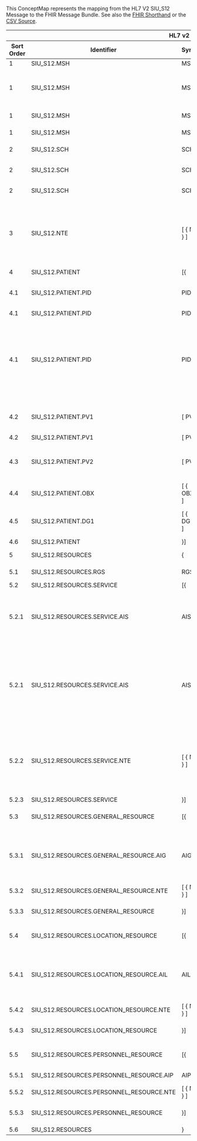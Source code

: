 
This ConceptMap represents the mapping from the HL7 V2 SIU_S12 Message to the FHIR Message Bundle. See also the <a href='https://github.com/HL7/v2-to-fhir/blob/master/tank/Message SIU_S12 to Bundle.fsh'>FHIR Shorthand</a> or the <a href='https://github.com/HL7/v2-to-fhir/blob/master/mappings/messages/HL7 Message - FHIR R4_ SIU-S12 - Sheet1.csv'>CSV Source</a>.
<table class='grid'><thead>
<tr><th colspan='6'>HL7 v2</th><th colspan='3'>Condition (IF True, args)</th><th colspan='3'>HL7 FHIR</th><th rowspan='2' title='Comments about the mapping'>Comments</th></tr>
<tr><th title='Rows are listed in sequence of how they appear in the v2 standard. The first column, Sort Order, provides a sort order that can re-create the original v2 standard sequence in case one opts to re-sort/filter the rows.'>Sort Order</th><th title='Contains an xml/json like path using the HL7 v2 XML approach of [MessageStructure].[GroupName or CHOICE].[SegmentName] where there may be multiple Group Names in play.'>Identifier</th><th title='Contains the first column of the Message Structure Table in the base standard.'>Syntax</th><th title='The formal name of the segment or group.'>Name</th><th title='The min cardinality expressed numerically.'>Cardinality - Min</th><td style='border-right: 2px' title='The max cardinality expressed numerically.'>Cardinality - Max</td><th title='Condition in an easy to read syntax (Computable ANTLR)'>Computable ANTLR</th><th title='Condition in FHIRPath Notation'>Computable FHIRPath</th><td style='border-right: 2px' title='Condition expressed in narrative form'>Narrative</td><th title='The FHIR resource that is the main resource that the v2 segment will map to.'>Primary Target</th><th title='The URL to the Segment Map that is to be used for the segment in this message structure in this location.'>Segment Map</th><th title='Defines for the Primary Target resource which resource.id it needs to reference.'>References</th></thead>
<tbody>
<tr><td>1</td><td>SIU_S12.MSH</td><td>MSH</td><td>Message Header</td><td>1</td><td style='border-right: 2px'>1</td><td style='border-right: 2px'></td><td style='border-right: 2px'></td><td style='border-right: 2px'></td><td><a href='https://hl7.org/fhir/R4/bundle.html'>Bundle</a></td><td><a href='ConceptMap-segment-msh-to-bundle.html'>MSH[Bundle]</a></td><td style='border-right: 2px'></td><td style='border-right: 2px'></td></tr>
<tr><td>1</td><td>SIU_S12.MSH</td><td>MSH</td><td>Message Header</td><td>1</td><td style='border-right: 2px'>1</td><td style='border-right: 2px'></td><td style='border-right: 2px'></td><td style='border-right: 2px'></td><td><a href='https://hl7.org/fhir/R4/messageheader.html'>MessageHeader</a></td><td><a href='ConceptMap-segment-msh-to-messageheader.html'>MSH[MessageHeader]</a></td><td style='border-right: 2px'></td><td>Processing of the MSH segment results in the creation of a new MessageHeader resource</td></tr>
<tr><td>1</td><td>SIU_S12.MSH</td><td>MSH</td><td>Message Header</td><td>1</td><td style='border-right: 2px'>1</td><td style='border-right: 2px'></td><td style='border-right: 2px'></td><td style='border-right: 2px'></td><td><a href='https://hl7.org/fhir/R4/provenance.html'>Provenance</a></td><td><a href='ConceptMap-segment-msh-source-to-provenance.html'>MSH[Provenance-Source]</a></td><td>Provenance[1].target.reference=Bundle.id; Provenance[1].target.reference=MessageHeader[1].id</td><td>.</td></tr>
<tr><td>1</td><td>SIU_S12.MSH</td><td>MSH</td><td>Message Header</td><td>1</td><td style='border-right: 2px'>1</td><td style='border-right: 2px'></td><td style='border-right: 2px'></td><td style='border-right: 2px'></td><td><a href='https://hl7.org/fhir/R4/provenance.html'>Provenance</a></td><td><a href='ConceptMap-segment-msh-transformation-to-provenance.html'>MSH[Provenance-Transformation]</a></td><td>Provenance[2].target.reference=Bundle.id</td><td style='border-right: 2px'></td></tr>
<tr><td>2</td><td>SIU_S12.SCH</td><td>SCH</td><td>Schedule Activity Information</td><td>1</td><td style='border-right: 2px'>1</td><td style='border-right: 2px'></td><td style='border-right: 2px'></td><td style='border-right: 2px'></td><td><a href='https://hl7.org/fhir/R4/appointment.html'>Appointment</a></td><td><a href='ConceptMap-segment-sch-to-appointment.html'>SCH[Appointment]</a></td><td>Appointment.participant.actor=Patient[1].id</td><td style='border-right: 2px'></td></tr>
<tr><td>2</td><td>SIU_S12.SCH</td><td>SCH</td><td>Schedule Activity Information</td><td>1</td><td style='border-right: 2px'>1</td><td>IF SCH-26 or SCH-27 VALUED</td><td style='border-right: 2px'></td><td style='border-right: 2px'></td><td><a href='https://hl7.org/fhir/R4/servicerequest.html'>ServiceRequest</a></td><td><a href='ConceptMap-segment-sch-to-servicerequest.html'>SCH[ServiceRequest]</a></td><td>Appointment[1].basedOn=ServiceRequest[1..n].id
ServiceRequest[1..n].subject=Patient[1].id</td><td style='border-right: 2px'></td></tr>
<tr><td>2</td><td>SIU_S12.SCH</td><td>SCH</td><td>Schedule Activity Information</td><td>1</td><td style='border-right: 2px'>1</td><td style='border-right: 2px'></td><td style='border-right: 2px'></td><td style='border-right: 2px'></td><td><a href='https://hl7.org/fhir/R4/provenance.html'>Provenance</a></td><td><a href='ConceptMap-segment-sch-to-provenance.html'>SCH[Provenance]</a></td><td style='border-right: 2px'></td><td style='border-right: 2px'></td></tr>
<tr><td>3</td><td>SIU_S12.NTE</td><td>[ { NTE } ]</td><td>Notes and Comments</td><td>0</td><td style='border-right: 2px'>-1</td><td style='border-right: 2px'></td><td style='border-right: 2px'></td><td style='border-right: 2px'></td><td><a href='https://hl7.org/fhir/R4/appointment.html'>Appointment</a></td><td><a href='ConceptMap-segment-nte-comment-to-appointment.html'>NTE[Appointment-Comment]</a></td><td>Appointment.participant.actor=Patient[1].id</td><td>Because multiple NTE segments in a message all need to map to a single Appointment.comment element, the content of the NTEs will need to be concatenated together in R4</td></tr>
<tr><td>4</td><td>SIU_S12.PATIENT</td><td>[{</td><td>--- PATIENT begin</td><td>0</td><td style='border-right: 2px'>-1</td><td style='border-right: 2px'></td><td style='border-right: 2px'></td><td style='border-right: 2px'></td><td style='border-right: 2px'></td><td style='border-right: 2px'></td><td style='border-right: 2px'></td><td style='border-right: 2px'></td></tr>
<tr><td>4.1</td><td>SIU_S12.PATIENT.PID</td><td>PID</td><td>Patient Identification</td><td>1</td><td style='border-right: 2px'>1</td><td style='border-right: 2px'></td><td style='border-right: 2px'></td><td style='border-right: 2px'></td><td><a href='https://hl7.org/fhir/R4/patient.html'>Patient</a></td><td><a href='ConceptMap-segment-pid-to-patient.html'>PID[Patient]</a></td><td style='border-right: 2px'></td><td>Processing of the PID segment results in the creation of a new Patient resource</td></tr>
<tr><td>4.1</td><td>SIU_S12.PATIENT.PID</td><td>PID</td><td>Patient Identification</td><td>1</td><td style='border-right: 2px'>1</td><td style='border-right: 2px'></td><td style='border-right: 2px'></td><td style='border-right: 2px'></td><td><a href='https://hl7.org/fhir/R4/appointment.html'>Appointment</a></td><td><a href='ConceptMap-segment-pid-to-appointment.html'>PID[Appointment]</a></td><td>Appointment.participant.actor=Patient[1].id</td><td style='border-right: 2px'></td></tr>
<tr><td>4.1</td><td>SIU_S12.PATIENT.PID</td><td>PID</td><td>Patient Identification</td><td>1</td><td style='border-right: 2px'>1</td><td>IF PID-33 AND PID-34 VALUED</td><td></td><td style='border-right: 2px'>One  may drop PID-33 from the condition if PID-34 Last Update Facility is still sufficient without a date.</td><td><a href='https://hl7.org/fhir/R4/provenance.html'>Provenance</a></td><td><a href='ConceptMap-segment-pid-patient-to-provenance.html'>PID[Provenance-Patient]</a></td><td>Provenance.target.reference=Patient[1].id</td><td></td></tr>
<tr><td>4.2</td><td>SIU_S12.PATIENT.PV1</td><td>[ PV1 ]</td><td>Patient Visit</td><td>0</td><td style='border-right: 2px'>1</td><td style='border-right: 2px'></td><td style='border-right: 2px'></td><td style='border-right: 2px'></td><td><a href='https://hl7.org/fhir/R4/encounter.html'>Encounter</a></td><td><a href='ConceptMap-segment-pv1-to-encounter.html'>PV1[Encounter]</a></td><td>Encounter[1].subject.reference=Patient[1].id</td><td>Processing of the PV1 segment results in the creation of a new Encounter resource</td></tr>
<tr><td>4.2</td><td>SIU_S12.PATIENT.PV1</td><td>[ PV1 ]</td><td>Patient Visit</td><td>0</td><td style='border-right: 2px'>1</td><td style='border-right: 2px'></td><td style='border-right: 2px'></td><td style='border-right: 2px'></td><td><a href='https://hl7.org/fhir/R4/patient.html'>Patient</a></td><td><a href='ConceptMap-segment-pv1-to-patient.html'>PV1[Patient]</a></td><td style='border-right: 2px'></td><td style='border-right: 2px'></td></tr>
<tr><td>4.3</td><td>SIU_S12.PATIENT.PV2</td><td>[ PV2 ] </td><td>Patient Visit - Additional Info</td><td>0</td><td style='border-right: 2px'>1</td><td style='border-right: 2px'></td><td style='border-right: 2px'></td><td style='border-right: 2px'></td><td><a href='https://hl7.org/fhir/R4/encounter.html'>Encounter</a></td><td><a href='ConceptMap-segment-pv2-to-encounter.html'>PV2[Encounter]</a></td><td>Encounter.subject=Patient[1].id</td><td>Incorporate PV2 content into the Encounter created from the PV1 segment.</td></tr>
<tr><td>4.4</td><td>SIU_S12.PATIENT.OBX</td><td>[ { OBX } ]</td><td>Observation/Result</td><td>0</td><td style='border-right: 2px'>-1</td><td style='border-right: 2px'></td><td style='border-right: 2px'></td><td style='border-right: 2px'></td><td><a href='https://hl7.org/fhir/R4/observation.html'>Observation</a></td><td><a href='ConceptMap-segment-obx-to-observation.html'>OBX[Observation]</a></td><td>Observation.subject=Patient[1].id</td><td style='border-right: 2px'></td></tr>
<tr><td>4.5</td><td>SIU_S12.PATIENT.DG1</td><td>[ { DG1 } ]</td><td>Diagnosis</td><td>0</td><td style='border-right: 2px'>-1</td><td></td><td></td><td style='border-right: 2px'>If in context of the patient</td><td><a href='https://hl7.org/fhir/R4/condition.html'>Condition</a></td><td><a href='ConceptMap-segment-dg1-to-condition.html'>DG1[Condition]</a></td><td>Condition[1].subject.reference=Patient[1].id</td><td>Processing of the DG1 segment results in the creation of a new Condition resource</td></tr>
<tr><td>4.6</td><td>SIU_S12.PATIENT</td><td>}]</td><td>--- PATIENT end</td><td>0</td><td style='border-right: 2px'>-1</td><td style='border-right: 2px'></td><td style='border-right: 2px'></td><td style='border-right: 2px'></td><td style='border-right: 2px'></td><td style='border-right: 2px'></td><td style='border-right: 2px'></td><td style='border-right: 2px'></td></tr>
<tr><td>5</td><td>SIU_S12.RESOURCES</td><td>{</td><td>--- RESOURCES begin RGS</td><td>1</td><td style='border-right: 2px'>-1</td><td style='border-right: 2px'></td><td style='border-right: 2px'></td><td style='border-right: 2px'></td><td style='border-right: 2px'></td><td style='border-right: 2px'></td><td style='border-right: 2px'></td><td style='border-right: 2px'></td></tr>
<tr><td>5.1</td><td>SIU_S12.RESOURCES.RGS</td><td>RGS</td><td>Resource Group Segment </td><td>1</td><td style='border-right: 2px'>1</td><td style='border-right: 2px'></td><td style='border-right: 2px'></td><td style='border-right: 2px'></td><td style='border-right: 2px'></td><td style='border-right: 2px'></td><td style='border-right: 2px'></td><td style='border-right: 2px'></td></tr>
<tr><td>5.2</td><td>SIU_S12.RESOURCES.SERVICE</td><td>[{</td><td>--- SERVICE begin AIS</td><td>0</td><td style='border-right: 2px'>-1</td><td style='border-right: 2px'></td><td style='border-right: 2px'></td><td style='border-right: 2px'></td><td style='border-right: 2px'></td><td style='border-right: 2px'></td><td style='border-right: 2px'></td><td style='border-right: 2px'></td></tr>
<tr><td>5.2.1</td><td>SIU_S12.RESOURCES.SERVICE.AIS</td><td>AIS</td><td>Appointment Information - Service</td><td>1</td><td style='border-right: 2px'>1</td><td></td><td></td><td style='border-right: 2px'>Determine which AIS populates Appointment if there is more than one AIS.</td><td><a href='https://hl7.org/fhir/R4/appointment.html'>Appointment</a></td><td><a href='ConceptMap-segment-ais-to-appointment.html'>AIS[Appointment]</a></td><td></td><td></td></tr>
<tr><td>5.2.1</td><td>SIU_S12.RESOURCES.SERVICE.AIS</td><td>AIS</td><td>Appointment Information - Service</td><td>1</td><td style='border-right: 2px'>1</td><td>IF SCH-26 IS VALUED OR SCH-27 IS VALUED</td><td style='border-right: 2px'></td><td style='border-right: 2px'></td><td><a href='https://hl7.org/fhir/R4/servicerequest.html'>ServiceRequest</a></td><td><a href='ConceptMap-segment-ais-to-servicerequest.html'>AIS[ServiceRequest]</a></td><td style='border-right: 2px'></td><td>Note that each ServiceRequest being created includes data from SCH segment.
If SCH-26 and SCH-27 repeat, then the implementer needs to determine how to align this with potentially repeating AIS segments.</td></tr>
<tr><td>5.2.2</td><td>SIU_S12.RESOURCES.SERVICE.NTE</td><td>[ { NTE } ]</td><td>Notes and Comments</td><td>0</td><td style='border-right: 2px'>-1</td><td></td><td></td><td style='border-right: 2px'>Determine which AIS populates Appointment if there is more than one AIS.</td><td><a href='https://hl7.org/fhir/R4/appointment.html'>Appointment</a></td><td><a href='ConceptMap-segment-nte-comment-to-appointment.html'>NTE[Appointment-Comment]</a></td><td>Appointment.participant.actor=Patient[1].id</td><td>Because multiple NTE segments in a message all need to map to a single Appointment.comment element, the content of the NTEs will need to be concatenated together in R4</td></tr>
<tr><td>5.2.3</td><td>SIU_S12.RESOURCES.SERVICE</td><td>}]</td><td>--- SERVICE end</td><td>0</td><td style='border-right: 2px'>-1</td><td style='border-right: 2px'></td><td style='border-right: 2px'></td><td style='border-right: 2px'></td><td style='border-right: 2px'></td><td style='border-right: 2px'></td><td style='border-right: 2px'></td><td style='border-right: 2px'></td></tr>
<tr><td>5.3</td><td>SIU_S12.RESOURCES.GENERAL_RESOURCE</td><td>[{</td><td>--- GENERAL_RESOURCE begin AIG</td><td>0</td><td style='border-right: 2px'>-1</td><td style='border-right: 2px'></td><td style='border-right: 2px'></td><td style='border-right: 2px'></td><td style='border-right: 2px'></td><td style='border-right: 2px'></td><td style='border-right: 2px'></td><td style='border-right: 2px'></td></tr>
<tr><td>5.3.1</td><td>SIU_S12.RESOURCES.GENERAL_RESOURCE.AIG</td><td>AIG</td><td>Appointment Information - General Resource</td><td>1</td><td style='border-right: 2px'>1</td><td></td><td></td><td style='border-right: 2px'>Determine which AIG populates Appointment if there is more than one AIG.</td><td><a href='https://hl7.org/fhir/R4/appointment.html'>Appointment</a></td><td><a href='ConceptMap-segment-aig-to-appointment.html'>AIG[Appointment]</a></td><td></td><td></td></tr>
<tr><td>5.3.2</td><td>SIU_S12.RESOURCES.GENERAL_RESOURCE.NTE</td><td>[ { NTE } ]</td><td>Notes and Comments</td><td>0</td><td style='border-right: 2px'>-1</td><td style='border-right: 2px'></td><td style='border-right: 2px'></td><td style='border-right: 2px'></td><td style='border-right: 2px'></td><td style='border-right: 2px'></td><td style='border-right: 2px'></td><td style='border-right: 2px'></td></tr>
<tr><td>5.3.3</td><td>SIU_S12.RESOURCES.GENERAL_RESOURCE</td><td>}]</td><td>--- GENERAL_RESOURCE end</td><td>0</td><td style='border-right: 2px'>-1</td><td style='border-right: 2px'></td><td style='border-right: 2px'></td><td style='border-right: 2px'></td><td style='border-right: 2px'></td><td style='border-right: 2px'></td><td style='border-right: 2px'></td><td style='border-right: 2px'></td></tr>
<tr><td>5.4</td><td>SIU_S12.RESOURCES.LOCATION_RESOURCE</td><td>[{</td><td>--- LOCATION_RESOURCE begin AIL</td><td>0</td><td style='border-right: 2px'>-1</td><td style='border-right: 2px'></td><td style='border-right: 2px'></td><td style='border-right: 2px'></td><td style='border-right: 2px'></td><td style='border-right: 2px'></td><td style='border-right: 2px'></td><td style='border-right: 2px'></td></tr>
<tr><td>5.4.1</td><td>SIU_S12.RESOURCES.LOCATION_RESOURCE.AIL</td><td>AIL</td><td>Appointment Information - Location Resource</td><td>1</td><td style='border-right: 2px'>-1</td><td></td><td></td><td style='border-right: 2px'>Determine which AIL populates Appointment if there is more than one AIL.</td><td><a href='https://hl7.org/fhir/R4/appointment.html'>Appointment</a></td><td><a href='ConceptMap-segment-ail-to-appointment.html'>AIL[Appointment]</a></td><td></td><td></td></tr>
<tr><td>5.4.2</td><td>SIU_S12.RESOURCES.LOCATION_RESOURCE.NTE</td><td>[ { NTE } ]</td><td>Notes and Comments</td><td>0</td><td style='border-right: 2px'>-1</td><td style='border-right: 2px'></td><td style='border-right: 2px'></td><td style='border-right: 2px'></td><td style='border-right: 2px'></td><td style='border-right: 2px'></td><td style='border-right: 2px'></td><td style='border-right: 2px'></td></tr>
<tr><td>5.4.3</td><td>SIU_S12.RESOURCES.LOCATION_RESOURCE</td><td>}]</td><td>--- LOCATION_RESOURCE end</td><td>0</td><td style='border-right: 2px'>-1</td><td style='border-right: 2px'></td><td style='border-right: 2px'></td><td style='border-right: 2px'></td><td style='border-right: 2px'></td><td style='border-right: 2px'></td><td style='border-right: 2px'></td><td style='border-right: 2px'></td></tr>
<tr><td>5.5</td><td>SIU_S12.RESOURCES.PERSONNEL_RESOURCE</td><td>[{</td><td>--- PERSONNEL_RESOURCE begin AIP</td><td>0</td><td style='border-right: 2px'>-1</td><td style='border-right: 2px'></td><td style='border-right: 2px'></td><td style='border-right: 2px'></td><td style='border-right: 2px'></td><td style='border-right: 2px'></td><td style='border-right: 2px'></td><td style='border-right: 2px'></td></tr>
<tr><td>5.5.1</td><td>SIU_S12.RESOURCES.PERSONNEL_RESOURCE.AIP</td><td>AIP</td><td>Appointment Information - Personnel Resource</td><td>1</td><td style='border-right: 2px'>-1</td><td style='border-right: 2px'></td><td style='border-right: 2px'></td><td style='border-right: 2px'></td><td><a href='https://hl7.org/fhir/R4/appointment.html'>Appointment</a></td><td><a href='ConceptMap-segment-aip-to-appointment.html'>AIP[Appointment]</a></td><td style='border-right: 2px'></td><td style='border-right: 2px'></td></tr>
<tr><td>5.5.2</td><td>SIU_S12.RESOURCES.PERSONNEL_RESOURCE.NTE</td><td>[ { NTE } ]</td><td>Notes and Comments</td><td>0</td><td style='border-right: 2px'>-1</td><td style='border-right: 2px'></td><td style='border-right: 2px'></td><td style='border-right: 2px'></td><td style='border-right: 2px'></td><td style='border-right: 2px'></td><td style='border-right: 2px'></td><td style='border-right: 2px'></td></tr>
<tr><td>5.5.3</td><td>SIU_S12.RESOURCES.PERSONNEL_RESOURCE</td><td>}]</td><td>--- PERSONNEL_RESOURCE end</td><td>0</td><td style='border-right: 2px'>-1</td><td style='border-right: 2px'></td><td style='border-right: 2px'></td><td style='border-right: 2px'></td><td style='border-right: 2px'></td><td style='border-right: 2px'></td><td style='border-right: 2px'></td><td style='border-right: 2px'></td></tr>
<tr><td>5.6</td><td>SIU_S12.RESOURCES</td><td>}</td><td>--- RESOURCES end</td><td>1</td><td style='border-right: 2px'>-1</td><td style='border-right: 2px'></td><td style='border-right: 2px'></td><td style='border-right: 2px'></td><td style='border-right: 2px'></td><td style='border-right: 2px'></td><td style='border-right: 2px'></td><td style='border-right: 2px'></td></tr>
</tbody>
</table>
